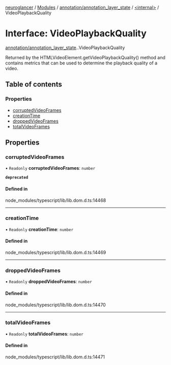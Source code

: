 [neuroglancer](../README.md) / [Modules](../modules.md) / [annotation/annotation\_layer\_state](../modules/annotation_annotation_layer_state.md) / [<internal\>](../modules/annotation_annotation_layer_state._internal_.md) / VideoPlaybackQuality

# Interface: VideoPlaybackQuality

[annotation/annotation_layer_state](../modules/annotation_annotation_layer_state.md).[<internal>](../modules/annotation_annotation_layer_state._internal_.md).VideoPlaybackQuality

Returned by the HTMLVideoElement.getVideoPlaybackQuality() method and contains metrics that can be used to determine the playback quality of a video.

## Table of contents

### Properties

- [corruptedVideoFrames](annotation_annotation_layer_state._internal_.VideoPlaybackQuality.md#corruptedvideoframes)
- [creationTime](annotation_annotation_layer_state._internal_.VideoPlaybackQuality.md#creationtime)
- [droppedVideoFrames](annotation_annotation_layer_state._internal_.VideoPlaybackQuality.md#droppedvideoframes)
- [totalVideoFrames](annotation_annotation_layer_state._internal_.VideoPlaybackQuality.md#totalvideoframes)

## Properties

### corruptedVideoFrames

• `Readonly` **corruptedVideoFrames**: `number`

**`deprecated`**

#### Defined in

node_modules/typescript/lib/lib.dom.d.ts:14468

___

### creationTime

• `Readonly` **creationTime**: `number`

#### Defined in

node_modules/typescript/lib/lib.dom.d.ts:14469

___

### droppedVideoFrames

• `Readonly` **droppedVideoFrames**: `number`

#### Defined in

node_modules/typescript/lib/lib.dom.d.ts:14470

___

### totalVideoFrames

• `Readonly` **totalVideoFrames**: `number`

#### Defined in

node_modules/typescript/lib/lib.dom.d.ts:14471
